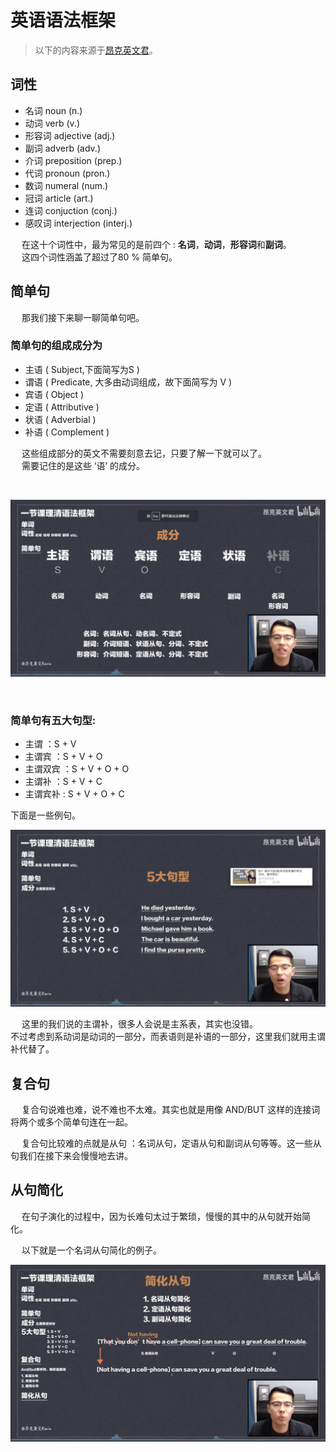 # 英语语法框架

>以下的内容来源于[昂克英文君](https://www.bilibili.com/video/BV1e7411z7sg)。

## 词性

* 名词 noun (n.)
* 动词 verb (v.)
* 形容词 adjective (adj.)
* 副词 adverb (adv.)
* 介词 preposition (prep.)
* 代词 pronoun (pron.)
* 数词 numeral (num.)
* 冠词 article (art.)
* 连词 conjuction (conj.)
* 感叹词 interjection (interj.)

&emsp; 在这十个词性中，最为常见的是前四个 : **名词**，**动词**，**形容词**和**副词**。  
&emsp; 这四个词性涵盖了超过了80 % 简单句。

## 简单句

&emsp; 那我们接下来聊一聊简单句吧。

### 简单句的组成成分为

* 主语 ( Subject,下面简写为S )
* 谓语 ( Predicate, 大多由动词组成，故下面简写为 V )
* 宾语 ( Object )
* 定语 ( Attributive )
* 状语 ( Adverbial )
* 补语 ( Complement )

&emsp; 这些组成部分的英文不需要刻意去记，只要了解一下就可以了。  
&emsp; 需要记住的是这些 ‘语’ 的成分。

</br>

![简单句成分](../Images/简单句成分.png)

</br>

### 简单句有五大句型:

* 主谓 ：S + V 
* 主谓宾 ：S + V + O 
* 主谓双宾 ：S + V + O + O
* 主谓补 ：S + V + C
* 主谓宾补 : S + V + O + C

下面是一些例句。

![五大句型](../Images/5大句型.png)

&emsp; 这里的我们说的主谓补，很多人会说是主系表，其实也没错。  
不过考虑到系动词是动词的一部分，而表语则是补语的一部分，这里我们就用主谓补代替了。

## 复合句

&emsp; 复合句说难也难，说不难也不太难。其实也就是用像 AND/BUT 这样的连接词将两个或多个简单句连在一起。

&emsp; 复合句比较难的点就是从句 ：名词从句，定语从句和副词从句等等。这一些从句我们在接下来会慢慢地去讲。

## 从句简化

&emsp; 在句子演化的过程中，因为长难句太过于繁琐，慢慢的其中的从句就开始简化。

&emsp; 以下就是一个名词从句简化的例子。

![名词从句简化案例](../Images/简化从句.png)

